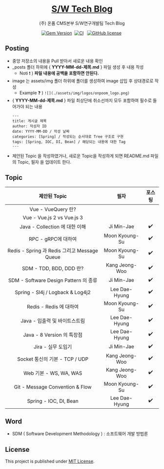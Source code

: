 <!-- markdownlint-disable-next-line -->
<div align="center">

  <!-- markdownlint-disable-next-line -->

# [S/W Tech Blog](https://onpoomswteam.github.io/)

(주) 온품 CMS본부 S/W연구개발팀 Tech Blog

[![Gem Version](https://img.shields.io/gem/v/jekyll-theme-chirpy?color=brightgreen)][gem]&nbsp;
[![CI](https://github.com/cotes2020/jekyll-theme-chirpy/actions/workflows/ci.yml/badge.svg?branch=master&event=push)][ci]
&nbsp;
[![GitHub license](https://img.shields.io/github/license/cotes2020/jekyll-theme-chirpy.svg)][license]&nbsp;

</div>

## Posting

- 중앙 저장소의 내용을 Pull 받아서 새로운 내용 확인
- \_posts 폴더 하위에 { **YYYY-MM-dd-제목.md** } 파일 생성 후 내용 작성
  - Noti :exclamation: ) **파일 내용에 공백을 포함하면 안된다.**
- image 는 assets/img 폴더 하위에 폴더를 생성하여 image 삽입 후 상대경로로 작성 <br/>
  - Example :question: ) `![](./assets/img/logos/onpoom_logo.png)`
- { **YYYY-MM-dd-제목.md** } 파일 최상단에 취소선까지 모두 포함하여 필수로 들어가야 되는 내용
  ```
  ---
  title: 게시글 제목
  author: 작성자 ID
  date: YYYY-MM-DD / 작성 날짜
  categories: [Spring] / 작성되는 순서대로 Tree 구조로 구현
  tags: [Spring, IOC, DI, Bean] / 해당되는 내용에 대한 Tag
  ---
  ```
- 제안된 Topic 을 작성하였거나, 새로운 Topic을 작성하게 되면 README.md 파일의 Topic, 필자 을 업데이트 한다.

## Topic

|                 제안된 Topic                 |      필자      |       포스팅       |
| :------------------------------------------: | :------------: | :----------------: |
|              Vue - VueQuery 란?              |                |                    |
|          Vue - Vue.js 2 vs Vue.js 3          |                |                    |
|        Java - Collection 에 대한 이해        |   Ji Min-Jae   | :heavy_check_mark: |
|             RPC - gRPC에 대하여              | Moon Kyoung-Su | :heavy_check_mark: |
| Redis - Spring 과 Redis 그리고 Message Queue | Moon Kyoung-Su | :heavy_check_mark: |
|           SDM - TDD, BDD, DDD 란?            | Kang Jeong-Woo | :heavy_check_mark: |
|    SDM - Software Design Pattern 의 종류     |   Ji Min-Jae   | :heavy_check_mark: |
|       Spring - Sl4j / Logback & Log4j2       | Lee Dae-Hyung  | :heavy_check_mark: |
|           Redis - Redis 에 대하여            | Moon Kyoung-Su | :heavy_check_mark: |
|        Java - 입출력 및 바이트스트림         | Lee Dae-Hyung  | :heavy_check_mark: |
|          Java - 8 Version 의 특장점          | Lee Dae-Hyung  | :heavy_check_mark: |
|              Jira - 실무 도입기              |   Ji Min-Jae   | :heavy_check_mark: |
|        Socket 통신의 기본 - TCP / UDP        | Kang Jeong-Woo | :heavy_check_mark: |
|            Web 기본 - WS, WA, WAS            | Kang Jeong-Woo | :heavy_check_mark: |
|       Git - Message Convention & Flow        | Moon Kyoung-Su | :heavy_check_mark: |
|            Spring - IOC, DI, Bean            | Lee Dae-Hyung  | :heavy_check_mark: |

## Word

- SDM ( Software Development Methodology ) : 소프트웨어 개발 방법론

## License

This project is published under [MIT License][license].

[gem]: https://rubygems.org/gems/jekyll-theme-chirpy
[ci]: https://github.com/cotes2020/jekyll-theme-chirpy/actions/workflows/ci.yml?query=event%3Apush+branch%3Amaster
[license]: https://github.com/cotes2020/jekyll-theme-chirpy/blob/master/LICENSE
